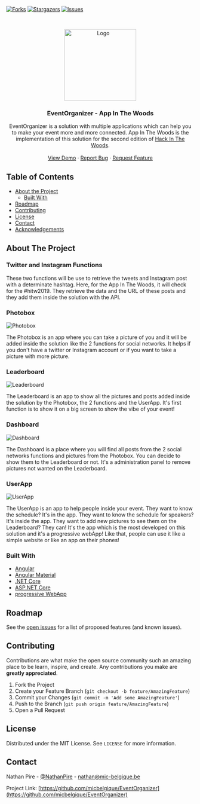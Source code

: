 

<!-- PROJECT SHIELDS -->
<!--
*** I'm using markdown "reference style" links for readability.
*** Reference links are enclosed in brackets [ ] instead of parentheses ( ).
*** See the bottom of this document for the declaration of the reference variables
*** for contributors-url, forks-url, etc. This is an optional, concise syntax you may use.
*** https://www.markdownguide.org/basic-syntax/#reference-style-links
-->
[![Forks][forks-shield]][forks-url]
[![Stargazers][stars-shield]][stars-url]
[![Issues][issues-shield]][issues-url]



<!-- PROJECT LOGO -->
<br />
<p align="center">
  <a href="https://github.com/micbelgique/EventOrganizer">
    <img src="https://hitw2019.azurewebsites.net/assets/LogoFinalGreen.png" alt="Logo" width="192" height="192">
  </a>

  <h3 align="center">EventOrganizer - App In The Woods</h3>

  <p align="center">
    EventOrganizer is a solution with multiple applications which can help you to make your event more and more connected. App In The Woods is the implementation of this solution for the second edition of <a href="http://www.hackinthewoods.be/">Hack In The Woods</a>.
    <br />
    <br />
    <a href="https://hitw2019.azurewebsites.net/">View Demo</a>
    ·
    <a href="https://github.com/micbelgique/EventOrganizer/issues">Report Bug</a>
    ·
    <a href="https://github.com/micbelgique/EventOrganizer/issues">Request Feature</a>
  </p>
</p>



<!-- TABLE OF CONTENTS -->
## Table of Contents

* [About the Project](#about-the-project)
  * [Built With](#built-with)
* [Roadmap](#roadmap)
* [Contributing](#contributing)
* [License](#license)
* [Contact](#contact)
* [Acknowledgements](#acknowledgements)



<!-- ABOUT THE PROJECT -->
## About The Project

### Twitter and Instagram Functions

These two functions will be use to retrieve the tweets and Instagram post with a determinate hashtag. Here, for the App In The Woods, it will check for the #hitw2019. They retrieve the data and the URL of these posts and they add them inside the solution with the API.

### Photobox

![Photobox](https://hitw2019blob.blob.core.windows.net/hitw2019/Photobox.png)

The Photobox is an app where you can take a picture of you and it will be added inside the solution like the 2 functions for social networks. It helps if you don't have a twitter or Instagram account or if you want to take a picture with more picture.

### Leaderboard
![Leaderboard](https://hitw2019blob.blob.core.windows.net/hitw2019/leaderboard.png)

The Leaderboard is an app to show all the pictures and posts added inside the solution by the Photobox, the 2 functions and the UserApp. It's first function is to show it on a big screen to show the vibe of your event!

### Dashboard

![Dashboard](https://hitw2019blob.blob.core.windows.net/hitw2019/dashboard.PNG)

The Dashboard is a place where you will find all posts from the 2 social networks functions and pictures from the Photobox. You can decide to show them to the Leaderboard or not. It's a administration panel to remove pictures not wanted on the Leaderboard.

### UserApp

![UserApp](https://hitw2019blob.blob.core.windows.net/hitw2019/userApp.PNG)

The UserApp is an app to help people inside your event. They want to know the schedule? It's in the app. They want to know the schedule for speakers? It's inside the app. They want to add new pictures to see them on the Leaderboard? They can! It's the app which is the most developed on this solution and it's a progressive webApp! Like that, people can use it like a simple website or like an app on their phones!

### Built With

* [Angular](https://angular.io/)
* [Angular Material](https://material.angular.io/)
* [.NET Core](https://dotnet.microsoft.com/download)
* [ASP.NET Core](https://docs.microsoft.com/en-us/aspnet/core/?view=aspnetcore-2.2)
* [progressive WebApp](https://developers.google.com/web/progressive-web-apps/)

<!-- ROADMAP -->
## Roadmap

See the [open issues](https://github.com/github_username/repo/issues) for a list of proposed features (and known issues).



<!-- CONTRIBUTING -->
## Contributing

Contributions are what make the open source community such an amazing place to be learn, inspire, and create. Any contributions you make are **greatly appreciated**.

1. Fork the Project
2. Create your Feature Branch (`git checkout -b feature/AmazingFeature`)
3. Commit your Changes (`git commit -m 'Add some AmazingFeature'`)
4. Push to the Branch (`git push origin feature/AmazingFeature`)
5. Open a Pull Request



<!-- LICENSE -->
## License

Distributed under the MIT License. See `LICENSE` for more information.


<!-- CONTACT -->
## Contact

Nathan Pire - [@NathanPire](https://twitter.com/NathanPire) - nathan@mic-belgique.be

Project Link: [https://github.com/micbelgique/EventOrganizer](https://github.com/micbelgique/EventOrganizer)



<!-- MARKDOWN LINKS & IMAGES -->
<!-- https://www.markdownguide.org/basic-syntax/#reference-style-links -->
[forks-shield]: https://img.shields.io/github/forks/micbelgique/EventOrganizer
[forks-url]: https://github.com/othneildrew/Best-README-Template/network/members
[stars-shield]: https://img.shields.io/github/stars/micbelgique/EventOrganizer
[stars-url]: https://github.com/othneildrew/Best-README-Template/stargazers
[issues-shield]: https://img.shields.io/github/issues/micbelgique/EventOrganizer
[issues-url]: https://github.com/othneildrew/Best-README-Template/issues
